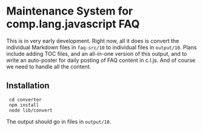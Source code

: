 Maintenance System for comp.lang.javascript FAQ
===============================================

This is in very early development.  Right now, all it does is convert the 
individual Markdown files in `faq-src/10` to individual files in `output/10`.
Plans include adding TOC files, and an all-in-one version of this output, and
to write an auto-poster for daily posting of FAQ content in c.l.js.  And of
course we need to handle all the content.

Installation
------------

     cd converter
     npm install
     node lib/convert

The output should go in files in `output/10`.
